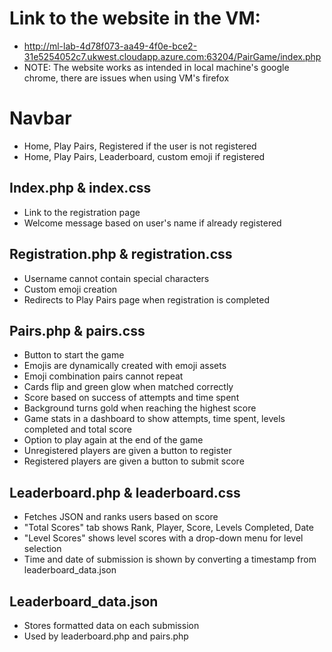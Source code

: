 # Link to the website in the VM:
 - http://ml-lab-4d78f073-aa49-4f0e-bce2-31e5254052c7.ukwest.cloudapp.azure.com:63204/PairGame/index.php
 - NOTE: The website works as intended in local machine's google chrome, there are issues when using VM's firefox

# Navbar
 - Home, Play Pairs, Registered if the user is not registered
 - Home, Play Pairs, Leaderboard, custom emoji if registered

## Index.php & index.css
 - Link to the registration page
 - Welcome message based on user's name if already registered

## Registration.php & registration.css
 - Username cannot contain special characters
 - Custom emoji creation
 - Redirects to Play Pairs page when registration is completed

## Pairs.php & pairs.css
 - Button to start the game
 - Emojis are dynamically created with emoji assets
 - Emoji combination pairs cannot repeat
 - Cards flip and green glow when matched correctly
 - Score based on success of attempts and time spent
 - Background turns gold when reaching the highest score 
 - Game stats in a dashboard to show attempts, time spent, levels completed and total score
 - Option to play again at the end of the game
 - Unregistered players are given a button to register 
 - Registered players are given a button to submit score

## Leaderboard.php & leaderboard.css
 - Fetches JSON and ranks users based on score
 - "Total Scores" tab shows Rank, Player, Score, Levels Completed, Date
 - "Level Scores" shows level scores with a drop-down menu for level selection
 - Time and date of submission is shown by converting a timestamp from leaderboard_data.json

## Leaderboard_data.json
 - Stores formatted data on each submission
 - Used by leaderboard.php and pairs.php



